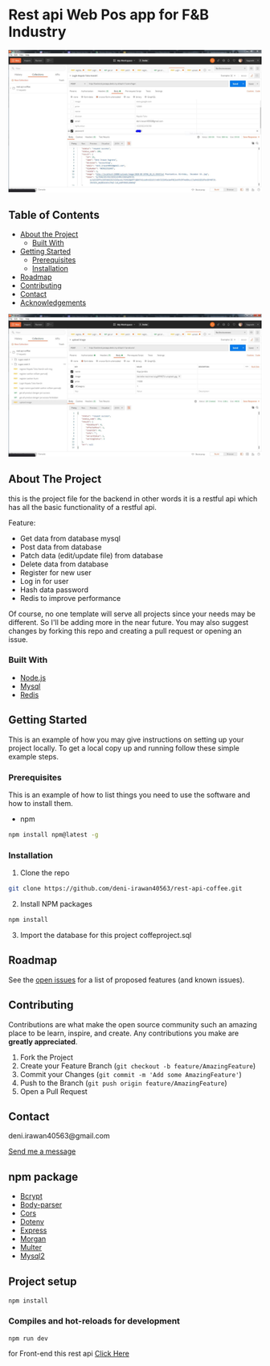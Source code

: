 # Rest api Web Pos app for F&B Industry

![Image Banner](ssbackend1.JPG)

## Table of Contents

* [About the Project](#about-the-project)
  * [Built With](#built-with)
* [Getting Started](#getting-started)
  * [Prerequisites](#prerequisites)
  * [Installation](#installation)
* [Roadmap](#roadmap)
* [Contributing](#contributing)
* [Contact](#contact)
* [Acknowledgements](#acknowledgements)

<!-- ABOUT THE PROJECT -->
![Image Banner](ssbackend2.JPG)
## About The Project

this is the project file for the backend in other words it is a restful api which has all the basic functionality of a restful api.

Feature:
* Get data from database mysql
* Post data from database
* Patch data (edit/update file) from database
* Delete data from database
* Register for new user
* Log in for user
* Hash data password
* Redis to improve performance

Of course, no one template will serve all projects since your needs may be different. So I'll be adding more in the near future. You may also suggest changes by forking this repo and creating a pull request or opening an issue.

### Built With

* [Node.js](https://nodejs.org/en/)
* [Mysql](https://www.mysql.com/)
* [Redis](https://redis.io/)

<!-- GETTING STARTED -->
## Getting Started

This is an example of how you may give instructions on setting up your project locally.
To get a local copy up and running follow these simple example steps.

### Prerequisites

This is an example of how to list things you need to use the software and how to install them.
* npm
```sh
npm install npm@latest -g
```

### Installation

1. Clone the repo
```sh
git clone https://github.com/deni-irawan40563/rest-api-coffee.git
```
2. Install NPM packages
```sh
npm install
```
3. Import the database for this project coffeproject.sql

<!-- ROADMAP -->
## Roadmap

See the [open issues](https://github.com/deni-irawan40563/rest-api-coffee.git) for a list of proposed features (and known issues).



<!-- CONTRIBUTING -->
## Contributing

Contributions are what make the open source community such an amazing place to be learn, inspire, and create. Any contributions you make are **greatly appreciated**.

1. Fork the Project
2. Create your Feature Branch (`git checkout -b feature/AmazingFeature`)
3. Commit your Changes (`git commit -m 'Add some AmazingFeature'`)
4. Push to the Branch (`git push origin feature/AmazingFeature`)
5. Open a Pull Request

<!-- CONTACT -->
## Contact

<div>
<p>deni.irawan40563@gmail.com</p>
<a href = "mailto:deni-irawan40563@gmail.com">Send me a message</a>
</div>


<!-- ACKNOWLEDGEMENTS -->
## npm package
* [Bcrypt](https://www.npmjs.com/package/bcrypt)
* [Body-parser](https://www.npmjs.com/package/body-parser)
* [Cors](https://www.npmjs.com/package/cors)
* [Dotenv](https://www.npmjs.com/package/dotenv)
* [Express](https://www.npmjs.com/package/express)
* [Morgan](https://www.npmjs.com/package/morgan)
* [Multer](https://www.npmjs.com/package/multer)
* [Mysql2](https://www.npmjs.com/package/mysql2)

## Project setup
```
npm install
```

### Compiles and hot-reloads for development
```
npm run dev
```
for Front-end this rest api [Click Here](https://github.com/deni-irawan40563/Web_Pos_app_for_F-B_Industry)